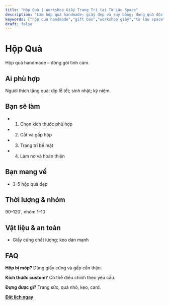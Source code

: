 ```yaml
---
title: "Hộp Quà | Workshop Giấy Trang Trí tại Từ Lâu Space"
description: "Làm hộp quà handmade; giấy đẹp và ruy băng; đựng quà độc đáo. Thành phẩm mang về."
keywords: ["hộp quà handmade","gift box","workshop giấy","từ lâu space","packaging"]
draft: false
---
```


# Hộp Quà

Hộp quà handmade – đóng gói tình cảm.

## Ai phù hợp
Người thích tặng quà; dịp lễ tết; sinh nhật; kỷ niệm.

## Bạn sẽ làm
- 1. Chọn kích thước phù hợp
- 2. Cắt và gấp hộp
- 3. Trang trí bề mặt
- 4. Làm nơ và hoàn thiện

## Bạn mang về
- 3-5 hộp quà đẹp

## Thời lượng & nhóm
90–120', nhóm 1–10

## Vật liệu & an toàn
- Giấy cứng chất lượng; keo dán mạnh

## FAQ
**Hộp bị móp?**
Dùng giấy cứng và gấp cẩn thận.

**Kích thước custom?**
Có thể điều chỉnh theo yêu cầu.

**Đựng được gì?**
Trang sức, quà nhỏ, kẹo, card.

**[Đặt lịch ngay](/dat-lich-bang-gia)**